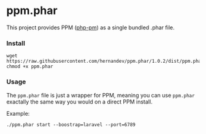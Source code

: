 # ppm.phar

This project provides PPM ([php-pm](https://github.com/php-pm/php-pm)) as a single bundled .phar file.

### Install

```
wget https://raw.githubusercontent.com/hernandev/ppm.phar/1.0.2/dist/ppm.phar
chmod +x ppm.phar
```

### Usage

The `ppm.phar` file is just a wrapper for PPM, meaning you can use `ppm.phar` exactally the same way you
would on a direct PPM install.

Example:

```
./ppm.phar start --boostrap=laravel --port=6789
```
